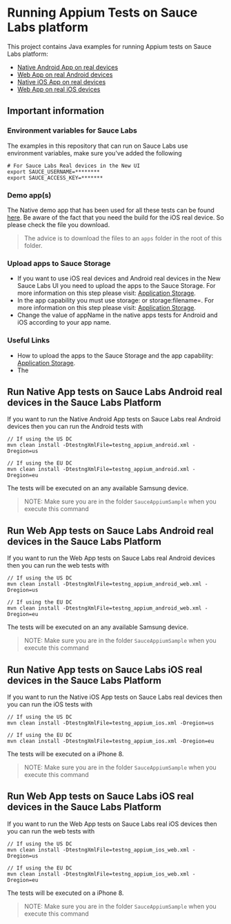 # Running Appium Tests on Sauce Labs platform
This project contains Java examples for running Appium tests on Sauce Labs platform:

- [Native Android App on real devices](#run-native-app-tests-on-sauce-labs-android-real-devices-in-the-sauce-labs-platform)
- [Web App on real Android devices](#run-web-app-tests-on-sauce-labs-android-real-devices-in-the-sauce-labs-platform)
- [Native iOS App on real devices](#run-native-app-tests-on-sauce-labs-ios-real-devices-in-the-sauce-labs-platform)
- [Web App on real iOS devices](#run-web-app-tests-on-sauce-labs-ios-real-devices-in-the-sauce-labs-platform)

## Important information
### Environment variables for Sauce Labs
The examples in this repository that can run on Sauce Labs use environment variables, make sure you've added the following

    # For Sauce Labs Real devices in the New UI
    export SAUCE_USERNAME=********
    export SAUCE_ACCESS_KEY=*******
    
### Demo app(s)
The Native demo app that has been used for all these tests can be found [here](https://github.com/saucelabs/sample-app-mobile/releases).
Be aware of the fact that you need the build for the iOS real device. So please check the file you download.

> The advice is to download the files to an `apps` folder in the root of this folder.

### Upload apps to Sauce Storage
* If you want to use iOS real devices and Android real devices in the New Sauce Labs UI you need to upload the apps to the Sauce Storage.
For more information on this step please visit: [Application Storage](https://wiki.saucelabs.com/display/DOCS/Application+Storage).
* In the app capability you must use storage:<app-id> or storage:filename=<file-name>. For more information on this step please visit: [Application Storage](https://wiki.saucelabs.com/display/DOCS/Application+Storage).
* Change the value of appName in the native apps tests for Android and iOS according to your app name.
### Useful Links 
* How to upload the apps to the Sauce Storage and the app capability: [Application Storage](https://wiki.saucelabs.com/display/DOCS/Application+Storage).
* The 

## Run Native App tests on Sauce Labs Android real devices in the Sauce Labs Platform
If you want to run the Native Android App tests on Sauce Labs real Android devices then you can run the Android tests with

    // If using the US DC
    mvn clean install -DtestngXmlFile=testng_appium_android.xml -Dregion=us
    
    // If using the EU DC
    mvn clean install -DtestngXmlFile=testng_appium_android.xml -Dregion=eu
    
The tests will be executed on an any available Samsung device.

> NOTE: Make sure you are in the folder `SauceAppiumSample` when you execute this command

## Run Web App tests on Sauce Labs Android real devices in the Sauce Labs Platform
If you want to run the Web App tests on Sauce Labs real Android devices then you can run the web tests with

    // If using the US DC
    mvn clean install -DtestngXmlFile=testng_appium_android_web.xml -Dregion=us
    
    // If using the EU DC
    mvn clean install -DtestngXmlFile=testng_appium_android_web.xml -Dregion=eu
    
The tests will be executed on an any available Samsung device.

> NOTE: Make sure you are in the folder `SauceAppiumSample` when you execute this command

## Run Native App tests on Sauce Labs iOS real devices in the Sauce Labs Platform
If you want to run the Native iOS App tests on Sauce Labs real devices then you can run the iOS tests with

    // If using the US DC
    mvn clean install -DtestngXmlFile=testng_appium_ios.xml -Dregion=us
    
    // If using the EU DC
    mvn clean install -DtestngXmlFile=testng_appium_ios.xml -Dregion=eu
    
The tests will be executed on a iPhone 8.
> NOTE: Make sure you are in the folder `SauceAppiumSample` when you execute this command

## Run Web App tests on Sauce Labs iOS real devices in the Sauce Labs Platform
If you want to run the Web App tests on Sauce Labs real iOS devices then you can run the web tests with

    // If using the US DC
    mvn clean install -DtestngXmlFile=testng_appium_ios_web.xml -Dregion=us
    
    // If using the EU DC
    mvn clean install -DtestngXmlFile=testng_appium_ios_web.xml -Dregion=eu
    
The tests will be executed on a iPhone 8.
> NOTE: Make sure you are in the folder `SauceAppiumSample` when you execute this command
